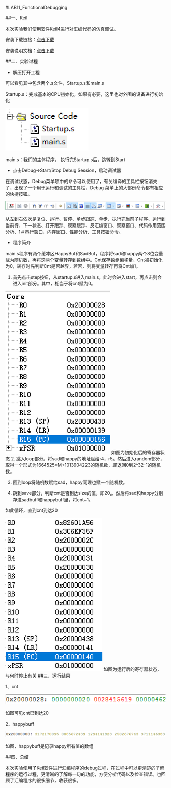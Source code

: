 #LAB11_FunctionalDebugging

##一、Keil
    
本次实验我们使用软件Keil4进行对汇编代码的仿真调试。
    
安装下载链接：[点击下载](http://human-robot.sysu.edu.cn/course/Introduction%20to%20Cotex-M/MDK474.rar)
    
安装说明文档：[点击下载](http://human-robot.sysu.edu.cn/course/Introduction%20to%20Cotex-M/%E5%BC%80%E5%8F%91%E7%8E%AF%E5%A2%83%E5%8F%8A%E5%AE%89%E8%A3%85%E8%B0%83%E8%AF%95.docx)

##二、实验过程

* 解压打开工程
    
可以看见其中包含两个.s文件，Startup.s和main.s

Startup.s：完成基本的CPU初始化，如果有必要，这里也对外围的设备进行初始化

![list](list.png)

main.s：我们的主体程序， 执行完Startup.s后，跳转到Start

* 点击Debug->Start/Stop Debug Session，启动调试器
    
在调试状态，Debug菜单项中的命令可以使用了，有关编译的工具栏按钮消失了，出现了一个用于运行和调试的工具栏，Debug 菜单上的大部份命令都有相应的快捷按钮。

![debug](debug.png)

从左到右依次是复位、运行、暂停、单步跟踪、单步、执行完当前子程序、运行到当前行、下一状态、打开跟踪、观察跟踪、反汇编窗口、观察窗口、代码作用范围分析、1＃串行窗口、内存窗口、性能分析、工具按钮命令。

* 程序简介
    
main.s程序有两个缓冲区HappyBuf和SadBuf，程序将sad和happy两个8位变量赋为随机数，再将这两个变量转存到数组中。Cnt保存数组偏移量，Cnt被初始化为0，转存时先判断Cnt是否越界，若否，则将变量转存再将Cnt加1。

1. 首先点击step按钮，从startup.s进入main.s，此时会进入start，再点击则会进入init部分。其中，相当于将cnt赋为0。

![init](init.png)
如图为初始化后的寄存器状态
2. 跳入loop部分。将sad和happy的地址赋给r4，r5。然后进入random部分，取得一个形式为1664525*M+1013904223的随机数，即返回0到2^32-1的随机数。

3. 回到loop将随机数赋给sad，happy同理也赋一个随机数。

4. 跳到save部分，判断cnt是否到达size的值，即20,。然后将sad和happy分别存进sadbuff和happybuff里，将cnt+1。

如此循环，直到cnt到达20

![last](last.png)
如图为运行后的寄存器状态，与何时停止有关
##三、运行结果

1、cnt

![cnt](cnt.png)

如图可见cnt已到达20

2、happybuff

![happybuff](happybuff.png)

如图，happybuff是记录happy所有值的数组

##四、总结
    
本次实验使用了Keil软件进行汇编程序的debug过程，在过程中可以更清楚的了解程序的运行过程，更清晰的了解每一句的功能，方便分析代码以及检查错误。也回顾了汇编程序的很多细节，收获很多。




    
    
    
